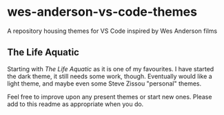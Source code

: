 # wes-anderson-vs-code-themes
A repository housing themes for VS Code inspired by Wes Anderson films

## The Life Aquatic
Starting with _The Life Aquatic_ as it is one of my favourites. I have started the dark theme, it still needs some work, though. Eventually would like a light theme, and maybe even some Steve Zissou "personal" themes.

Feel free to improve upon any present themes or start new ones. Please add to this readme as appropriate when you do.
